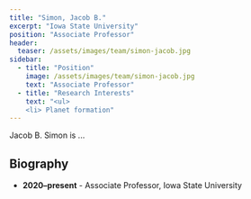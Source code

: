 ```yaml
---
title: "Simon, Jacob B."
excerpt: "Iowa State University"
position: "Associate Professor"
header:
  teaser: /assets/images/team/simon-jacob.jpg
sidebar:
  - title: "Position"
    image: /assets/images/team/simon-jacob.jpg
    text: "Associate Professor"
  - title: "Research Interests"
    text: "<ul>
    <li> Planet formation"
---
```


Jacob B. Simon is ...

## Biography
- __2020–present__ - Associate Professor, Iowa State University
